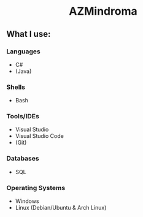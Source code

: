 <div align="center">
<h1>AZMindroma</h1>

</div>

## What I use:

### Languages
- C#
- (Java)
  
### Shells
- Bash
  
### Tools/IDEs
- Visual Studio
- Visual Studio Code
- (Git)  
  
### Databases
- SQL
  
### Operating Systems
- Windows
- Linux (Debian/Ubuntu & Arch Linux)
